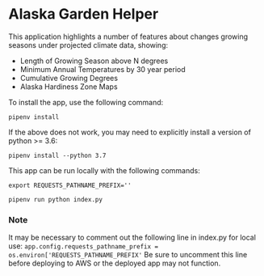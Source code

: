 # Alaska Garden Helper

This application highlights a number of features about changes growing seasons under projected climate data, showing:

* Length of Growing Season above N degrees
* Minimum Annual Temperatures by 30 year period
* Cumulative Growing Degrees
* Alaska Hardiness Zone Maps

To install the app, use the following command:

`pipenv install`

If the above does not work, you may need to explicitly install a version of python >= 3.6:

`pipenv install --python 3.7`

This app can be run locally with the following commands:

`export REQUESTS_PATHNAME_PREFIX=''`

`pipenv run python index.py`

### Note
It may be necessary to comment out the following line in index.py for local use:
`app.config.requests_pathname_prefix = os.environ['REQUESTS_PATHNAME_PREFIX'`
Be sure to uncomment this line before deploying to AWS or the deployed app may not function.
